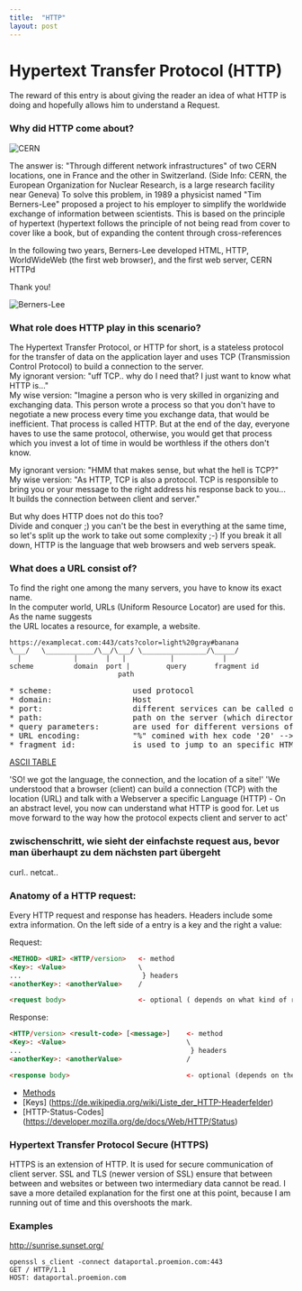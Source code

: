 ```yaml
---
title:  "HTTP"
layout: post
---
```


# Hypertext Transfer Protocol (HTTP)

The reward of this entry is about giving the reader an idea of what HTTP is doing and hopefully allows him to understand a Request.

### Why did HTTP come about?

![CERN](https://upload.wikimedia.org/wikipedia/commons/b/b7/CERN_%28Film%29.jpg)

The answer is: "Through different network infrastructures" of two CERN locations, one in France and the other in Switzerland. (Side Info: CERN, the European Organization for Nuclear Research, is a large research facility near Geneva)
To solve this problem, in 1989 a physicist named "Tim Berners-Lee" proposed a project to his employer to simplify the worldwide exchange of information between scientists. This is based on the principle of hypertext (hypertext follows the principle of not being read from cover to cover like a book, but of expanding the content through cross-references

In the following two years, Berners-Lee developed HTML, HTTP, WorldWideWeb (the first web browser), and the first web server, CERN HTTPd

Thank you!

![Berners-Lee](https://upload.wikimedia.org/wikipedia/commons/9/9d/Sir_Tim_Berners-Lee.jpg)

### What role does HTTP play in this scenario?

The Hypertext Transfer Protocol, or HTTP for short, is a stateless protocol for the transfer of data on the application layer and uses TCP (Transmission Control Protocol) to build a connection to the server.  
My ignorant version: "uff TCP.. why do I need that? I just want to know what HTTP is..."  
My wise version: "Imagine a person who is very skilled in organizing and exchanging data. This person wrote a process so that you don't have to negotiate a new process every time you exchange data, that would be inefficient. That process is called HTTP. But at the end of the day, everyone haves to use the same protocol, otherwise, you would get that process which you invest a lot of time in would be worthless if the others don't know.  
  
My ignorant version: "HMM that makes sense, but what the hell is TCP?"  
My wise version: "As HTTP, TCP is also a protocol. TCP is responsible to bring you or your message to the right address his response back to you... It builds the connection between client and server."  
  
But why does HTTP does not do this too?  
Divide and conquer ;) you can't be the best in everything at the same time, so let's split up the work to take out some complexity ;-)
If you break it all down, HTTP is the language that web browsers and web servers speak.


### What does a URL consist of?

To find the right one among the many servers, you have to know its exact name.  
In the computer world, URLs (Uniform Resource Locator) are used for this. As the name suggests  
the URL locates a resource, for example, a website.  

 ```
 https://examplecat.com:443/cats?color=light%20gray#banana
 \___/   \____________/\__/\___/ \________________/\_____/
   |             |       |   |           |            |
scheme          domain  port |         query       fragment id
                            path
```
<pre>
* scheme:                 used protocol
* domain:                 Host
* port:                   different services can be called on each port (Defaults 80 for HTTP and 443 for HTTPS)
* path:                   path on the server (which directories to search for executable files)
* query parameters:       are used for different versions of a page
* URL encoding:           "%" comined with hex code '20' --> %20
* fragment id:            is used to jump to an specific HTML id
</pre>


[ASCII TABLE](https://upload.wikimedia.org/wikipedia/commons/1/1b/ASCII-Table-wide.svg)

'SO! we got the language, the connection, and the location of a site!'
'We understood that a browser (client) can build a connection (TCP) with the location (URL) and talk with a Webserver a specific Language (HTTP) - On an abstract level, you now can understand what HTTP is good for. Let us move forward to the way how the protocol expects client and server to act'

### zwischenschritt, wie sieht der einfachste request aus, bevor man überhaupt zu dem nächsten part übergeht
curl..
netcat..

### Anatomy of a HTTP request:

Every HTTP request and response has headers. Headers include some extra information.
On the left side of a entry is a key and the right a value:

Request:
``` HTML
<METHOD> <URI> <HTTP/version>   <- method
<Key>: <Value>                  \
...                              } headers
<anotherKey>: <anotherValue>    /

<request body>                  <- optional ( depends on what kind of request it is )
```

Response:
``` HTML
<HTTP/version> <result-code> [<message>]    <- method
<Key>: <Value>                              \
...                                          } headers
<anotherKey>: <anotherValue>                /

<response body>                             <- optional (depends on the Method of the request)
```

* [Methods](https://developer.mozilla.org/de/docs/Web/HTTP/Methods)
* [Keys] (https://de.wikipedia.org/wiki/Liste_der_HTTP-Headerfelder) </br>
* [HTTP-Status-Codes] (https://developer.mozilla.org/de/docs/Web/HTTP/Status)

### Hypertext Transfer Protocol Secure (HTTPS)

HTTPS is an extension of HTTP. It is used for secure communication of client server.
SSL and TLS (newer version of SSL) ensure that between between and websites or between two intermediary data cannot be read.
I save a more detailed explanation for the first one at this point, because I am running out of time and this overshoots the mark.

### Examples
http://sunrise.sunset.org/
  ```
  openssl s_client -connect dataportal.proemion.com:443
  GET / HTTP/1.1
  HOST: dataportal.proemion.com
  ```
